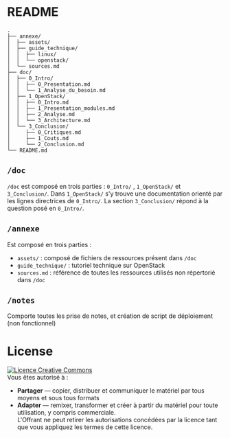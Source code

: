 # README

> 

```
.
├── annexe/
│  ├── assets/
│  ├── guide_technique/
│  │  ├── linux/
│  │  └── openstack/
│  └── sources.md
├── doc/
│  ├── 0_Intro/
│  │  ├── 0_Presentation.md
│  │  └── 1_Analyse_du_besoin.md
│  ├── 1_OpenStack/
│  │  ├── 0_Intro.md
│  │  ├── 1_Presentation_modules.md
│  │  ├── 2_Analyse.md
│  │  └── 3_Architecture.md
│  └── 3_Conclusion/
│     ├── 0_Critiques.md
│     ├── 1_Couts.md
│     └── 2_Conclusion.md
└── README.md
```

## `/doc`

`/doc` est composé en trois parties : `0_Intro/` , `1_OpenStack/` et `3_Conclusion/`. Dans `1_OpenStack/` s'y trouve une documentation orienté par les lignes directrices de `0_Intro/`. La section `3_Conclusion/` répond à la question posé en `0_Intro/`.

## `/annexe`

Est composé en trois parties :
- `assets/` : composé de fichiers de ressources présent dans `/doc`
- `guide_technique/` : tutoriel technique sur OpenStack
- `sources.md` : référence de toutes les ressources utilisés non répertorié dans `/doc`

## `/notes`
Comporte toutes les prise de notes, et création de script de déploiement (non fonctionnel)

# License
<a rel="license" href="http://creativecommons.org/licenses/by/3.0/"><img alt="Licence Creative Commons" style="border-width:0" src="https://i.creativecommons.org/l/by/3.0/88x31.png" /></a>  
Vous êtes autorisé à :  
- **Partager** — copier, distribuer et communiquer le matériel par tous moyens et sous tous formats
- **Adapter** — remixer, transformer et créer à partir du matériel
pour toute utilisation, y compris commerciale.  
L'Offrant ne peut retirer les autorisations concédées par la licence tant que vous appliquez les termes de cette licence.  
  
